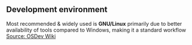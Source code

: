 ## Development environment
Most recommended & widely used is **GNU/Linux** primarily due to better availability of tools compared to Windows, making it a standard workflow
[Source: OSDev Wiki](https://wiki.osdev.org/Getting_Started#:~:text=semester%20isn%27t%20realistic.-,Choosing%20your%20development%20environment,-You%20need%20a) 


